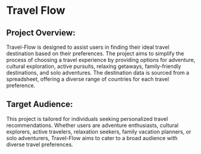 # Travel Flow

## Project Overview:
Travel-Flow is designed to assist users in finding their ideal travel destination based on their preferences. The project aims to simplify the process of choosing a travel experience by providing options for adventure, cultural exploration, active pursuits, relaxing getaways, family-friendly destinations, and solo adventures. The destination data is sourced from a spreadsheet, offering a diverse range of countries for each travel preference.

## Target Audience:
This project is tailored for individuals seeking personalized travel recommendations. Whether users are adventure enthusiasts, cultural explorers, active travelers, relaxation seekers, family vacation planners, or solo adventurers, Travel-Flow aims to cater to a broad audience with diverse travel preferences.